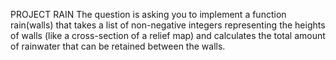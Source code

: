 PROJECT RAIN
The question is asking you to implement a function rain(walls) that takes a list of non-negative integers representing the heights of walls (like a cross-section of a relief map) and calculates the total amount of rainwater that can be retained between the walls.
